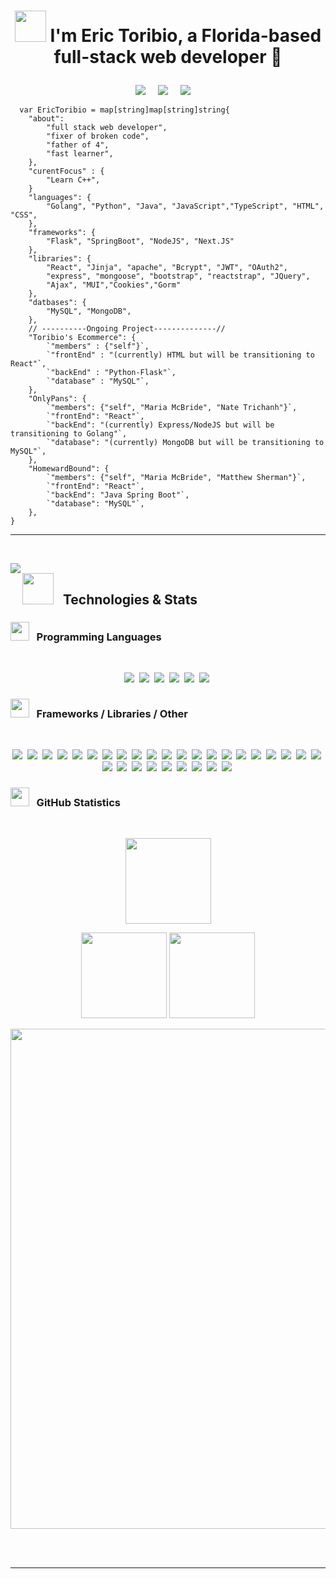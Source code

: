 <!-- Header -->
<!-- <img src="https://media-exp1.licdn.com/dms/image/C4E16AQHSM7QLqEyBtw/profile-displaybackgroundimage-shrink_350_1400/0/1636316961895?e=1652918400&v=beta&t=si59sUHvq0t5e3xTU9g69v_Or4x78b_NwXGCtTwl8HQ"/> -->

# <p align="center"><img src="https://media.giphy.com/media/K3kUpFhGsRhw93MQdq/giphy.gif" width="50"> I'm Eric Toribio, a Florida-based full-stack web developer 👾

</p>

<!-- Badges -->
<p align="center">
  <a href="mailto:erictoribio2010@gmail.com"><img src="https://img.shields.io/badge/gmail-%23D14836.svg?&style=for-the-badge&logo=gmail&logoColor=white" /></a>&nbsp;&nbsp;&nbsp;&nbsp;
  <a href="https://www.linkedin.com/in/erictoribio/"><img src="https://img.shields.io/badge/linkedin-%230077B5.svg?&style=for-the-badge&logo=linkedin&logoColor=white" /></a>&nbsp;&nbsp;&nbsp;&nbsp;
  <a href="https://www.facebook.com/"><img src="https://img.shields.io/badge/facebook-%233B5998.svg?&style=for-the-badge&logo=facebook&logoColor=white" /></a>&nbsp;&nbsp;&nbsp;&nbsp;
</p>
 <!-- <p align="center">
   <img src="https://badges.pufler.dev/repos/erictoribio"/>
   <img src="https://badges.pufler.dev/commits/monthly/erictoribio" />
  </p> -->

```Golang
  var EricToribio = map[string]map[string]string{
    "about": 
        "full stack web developer",
        "fixer of broken code",
        "father of 4",
        "fast learner",
    },
    "curentFocus" : {
        "Learn C++",
    }
    "languages": {
        "Golang", "Python", "Java", "JavaScript","TypeScript", "HTML", "CSS",
    },
    "frameworks": {
        "Flask", "SpringBoot", "NodeJS", "Next.JS"
    },
    "libraries": {
        "React", "Jinja", "apache", "Bcrypt", "JWT", "OAuth2",
        "express", "mongoose", "bootstrap", "reactstrap", "JQuery",
        "Ajax", "MUI","Cookies","Gorm"
    },
    "datbases": {
        "MySQL", "MongoDB",
    },
    // ----------Ongoing Project--------------//
    "Toribio's Ecommerce": {
        `"members" : {"self"}`,
        `"frontEnd" : "(currently) HTML but will be transitioning to React"`,
        `"backEnd" : "Python-Flask"`,
        `"database" : "MySQL"`,
    },
    "OnlyPans": {
        `"members": {"self", "Maria McBride", "Nate Trichanh"}`,
        `"frontEnd": "React"`,
        `"backEnd": "(currently) Express/NodeJS but will be transitioning to Golang"`,
        `"database": "(currently) MongoDB but will be transitioning to MySQL"`,
    },
    "HomewardBound": {
        `"members": {"self", "Maria McBride", "Matthew Sherman"}`,
        `"frontEnd": "React"`,
        `"backEnd": "Java Spring Boot"`,
        `"database": "MySQL"`,
    },
}
```

<hr/>

&nbsp;

<p>
  <img src="https://media.giphy.com/media/bz5QIAFDTzOdcE7uBy/giphy.gif" width="" align="left">

## <img src="https://media.giphy.com/media/giRcQYp5WVaJfBT7z8/giphy.gif" width="50"/>&nbsp;&nbsp; Technologies & Stats 
  
### <strong><img src="https://media.giphy.com/media/1ynCEtlgMPAeNAqdnu/giphy.gif" width="30"/> &nbsp;&nbsp;Programming Languages</strong>
<br>

  <p align="center">
    <img src="https://img.shields.io/badge/HTML5-E34F26.svg?&style=flat&logo=html5&logoColor=white">&nbsp;
    <img src="https://img.shields.io/badge/CSS3-%231572B6.svg?&style=flat&logo=css3&logoColor=white">&nbsp;
    <img src="https://img.shields.io/badge/JAVASCRIPT-323330.svg?&style=flat&logo=javascript&logoColor=%23F7DF1E">&nbsp;
    <img src="https://img.shields.io/badge/Python-3776AB.svg?&style=flat&logo=python&logoColor=yellow">&nbsp;
    <img src="https://img.shields.io/badge/JAVA-007396.svg?&style=flat&logo=java&logoColor=white">&nbsp;
    <img src="https://img.shields.io/badge/Go-00ADD8.svg?&style=flat&logo=go&logoColor=white">&nbsp;
  </p>
  
  <!-- ![HTML5](https://img.shields.io/badge/HTML5-E34F26.svg?&style=flat&logo=html5&logoColor=white)&nbsp;
  ![CSS3](https://img.shields.io/badge/CSS3-%231572B6.svg?&style=flat&logo=css3&logoColor=white)&nbsp;
  ![JavaScript](https://img.shields.io/badge/JAVASCRIPT-323330.svg?&style=flat&logo=javascript&logoColor=%23F7DF1E)&nbsp;
  ![Python](https://img.shields.io/badge/Python-3776AB.svg?&style=flat&logo=python&logoColor=yellow)&nbsp;
  ![Java](https://img.shields.io/badge/JAVA-007396.svg?&style=flat&logo=java&logoColor=white)&nbsp;
  ![Go](https://img.shields.io/badge/Go-00ADD8.svg?&style=flat&logo=go&logoColor=white)&nbsp; -->

### <strong><img src="https://media.giphy.com/media/LpiVeIRgrqVsZJpM5H/giphy.gif" width="30"/> &nbsp;&nbsp;Frameworks / Libraries / Other</strong>
<br>
  
  <p align="center">
    <img src="https://img.shields.io/badge/JQUERY-0769AD.svg?&style=flat&logo=jquery&logoColor=white">&nbsp;
    <img src="https://img.shields.io/badge/Flask-000000.svg?&style=flat&logo=flask&logoColor=white">&nbsp;
    <img src="https://img.shields.io/badge/Bootstrap-7952B3.svg?&style=flat&logo=bootstrap&logoColor=white">&nbsp;
    <img src="https://img.shields.io/badge/NODEJS-339933.svg?&style=flat&logo=node.js&logoColor=white">&nbsp;
    <img src="https://img.shields.io/badge/Express-000000.svg?&style=flat&logo=express&logoColor=white">&nbsp;
    <img src="https://img.shields.io/badge/npm-CB3837.svg?&style=flat&logo=npm&logoColor=white">&nbsp;
    <img src="https://img.shields.io/badge/React-61DAFB.svg?&style=flat&logo=react&logoColor=white">&nbsp;
    <img src="https://img.shields.io/badge/ReactRouter-CA4245.svg?&style=flat&logo=reactrouter&logoColor=white">&nbsp;
    <img src="https://img.shields.io/badge/MUI-007FFF.svg?&style=flat&logo=mui&logoColor=white">&nbsp;
    <img src="https://img.shields.io/badge/ORACLE-F80000.svg?&style=flat&logo=oracle&logoColor=white">&nbsp;
    <img src="https://img.shields.io/badge/SPRING-6DB33F.svg?&style=flat&logo=spring&logoColor=white">&nbsp;
    <img src="https://img.shields.io/badge/SpringBoot-6DB33F.svg?&style=flat&logo=springboot&logoColor=white">&nbsp;
    <img src="https://img.shields.io/badge/SpringSecurity-6DB33F.svg?&style=flat&logo=springsecurity&logoColor=white">&nbsp;
    <img src="https://img.shields.io/badge/ECLIPSE-2C2255.svg?&style=flat&logo=eclipse">&nbsp;
    <img src="https://img.shields.io/badge/MAVEN-C71A36.svg?&style=flat&logo=apache-maven">&nbsp;
    <img src="https://img.shields.io/badge/GRADLE-02303A.svg?&style=flat&logo=gradle">&nbsp;
    <img src="https://img.shields.io/badge/ApacheTomcat-F8DC75.svg?&style=flat&logo=apachetomcat&logoColor=black">&nbsp;
    <img src="https://img.shields.io/badge/JSP-323330.svg?&style=flat&logo=eclipse&logoColor=white">&nbsp;
    <img src="https://img.shields.io/badge/MySQL-4479A1.svg?&style=flat&logo=mysql&logoColor=white">&nbsp;
    <img src="https://img.shields.io/badge/MONGODB-47A248.svg?&style=flat&logo=mongodb&logoColor=white">&nbsp;
    <img src="https://img.shields.io/badge/MVC-888888.svg?&style=flat&logoColor=white">&nbsp;
    <img src="https://img.shields.io/badge/GIT-%23F05033.svg?&style=flat&logo=git&logoColor=white">&nbsp;
    <img src="https://img.shields.io/badge/GITHUB-%23121011.svg?&style=flat&logo=github&logoColor=white">&nbsp;
    <img src="https://img.shields.io/badge/GITLAB-%23181717.svg?&style=flat&logo=gitlab&logoColor=white">&nbsp;
    <img src="https://img.shields.io/badge/REST-02569B.svg?&style=flat&logo=rest&logoColor=white">&nbsp;
    <img src="https://img.shields.io/badge/Gunicorn-499848.svg?&style=flat&logo=gunicorn&logoColor=white">&nbsp;
    <img src="https://img.shields.io/badge/NGINX-269539.svg?&style=flat&logo=nginx&logoColor=white">&nbsp;
    <img src="https://img.shields.io/badge/AMAZON%20AWS-232F3E.svg?&style=flat&logo=amazon-aws&logoColor=white">&nbsp;
    <img src="https://img.shields.io/badge/VSCODE-007ACC.svg?&style=flat&logo=visual-studio-code">&nbsp;
    <img src="https://img.shields.io/badge/LINUX-FCC624?style=flat-square&logo=linux&logoColor=black">&nbsp;
  </p>

  <!-- ![JQuery](https://img.shields.io/badge/JQUERY-0769AD.svg?&style=flat&logo=jquery&logoColor=white)&nbsp;
  ![Flask](https://img.shields.io/badge/Flask-000000.svg?&style=flat&logo=flask&logoColor=white)&nbsp;
  ![Bootstrap](https://img.shields.io/badge/Bootstrap-7952B3.svg?&style=flat&logo=bootstrap&logoColor=white)&nbsp;
  ![NodeJS](https://img.shields.io/badge/NODEJS-339933.svg?&style=flat&logo=node.js&logoColor=white)&nbsp;
  ![Express](https://img.shields.io/badge/Express-000000.svg?&style=flat&logo=express&logoColor=white)&nbsp;
  ![npm](https://img.shields.io/badge/npm-CB3837.svg?&style=flat&logo=npm&logoColor=white)&nbsp;
  ![React](https://img.shields.io/badge/React-61DAFB.svg?&style=flat&logo=react&logoColor=white)&nbsp;
  ![React Router](https://img.shields.io/badge/ReactRouter-CA4245.svg?&style=flat&logo=reactrouter&logoColor=white)&nbsp;
  ![MUI](https://img.shields.io/badge/MUI-007FFF.svg?&style=flat&logo=mui&logoColor=white)&nbsp;
  ![Oracle](https://img.shields.io/badge/ORACLE-F80000.svg?&style=flat&logo=oracle&logoColor=white)&nbsp;
  ![Spring](https://img.shields.io/badge/SPRING-6DB33F.svg?&style=flat&logo=spring&logoColor=white)&nbsp;
  ![Spring Boot](https://img.shields.io/badge/SpringBoot-6DB33F.svg?&style=flat&logo=springboot&logoColor=white)&nbsp;
  ![Spring Security](https://img.shields.io/badge/SpringSecurity-6DB33F.svg?&style=flat&logo=springsecurity&logoColor=white)&nbsp;
  ![Eclipse](https://img.shields.io/badge/ECLIPSE-2C2255.svg?&style=flat&logo=eclipse)&nbsp;
  ![Maven](https://img.shields.io/badge/MAVEN-C71A36.svg?&style=flat&logo=apache-maven)&nbsp;
  ![Gradle](https://img.shields.io/badge/GRADLE-02303A.svg?&style=flat&logo=gradle)&nbsp;
  ![Apache Tomcat](https://img.shields.io/badge/ApacheTomcat-F8DC75.svg?&style=flat&logo=apachetomcat&logoColor=black)&nbsp;
  ![JSP](https://img.shields.io/badge/JSP-323330.svg?&style=flat&logo=eclipse&logoColor=white)&nbsp;
  ![MySQL](https://img.shields.io/badge/MySQL-4479A1.svg?&style=flat&logo=mysql&logoColor=white)&nbsp;
  ![MongoDB](https://img.shields.io/badge/MONGODB-47A248.svg?&style=flat&logo=mongodb&logoColor=white)&nbsp;
  ![MVC Architecture](https://img.shields.io/badge/MVC-888888.svg?&style=flat&logoColor=white)&nbsp;
  ![Git](https://img.shields.io/badge/GIT-%23F05033.svg?&style=flat&logo=git&logoColor=white)&nbsp;
  ![GitHub](https://img.shields.io/badge/GITHUB-%23121011.svg?&style=flat&logo=github&logoColor=white)&nbsp;
  ![GitLab](https://img.shields.io/badge/GITLAB-%23181717.svg?&style=flat&logo=gitlab&logoColor=white)&nbsp;
  ![REST API](https://img.shields.io/badge/REST-02569B.svg?&style=flat&logo=rest&logoColor=white)&nbsp;
  ![Gunicorn](https://img.shields.io/badge/Gunicorn-499848.svg?&style=flat&logo=gunicorn&logoColor=white)&nbsp;
  ![Nginx](https://img.shields.io/badge/NGINX-269539.svg?&style=flat&logo=nginx&logoColor=white)&nbsp;
  ![AWS](https://img.shields.io/badge/AMAZON%20AWS-232F3E.svg?&style=flat&logo=amazon-aws&logoColor=white)&nbsp;
  ![VSCode](https://img.shields.io/badge/VSCODE-007ACC.svg?&style=flat&logo=visual-studio-code)&nbsp;
  ![LINUX](https://img.shields.io/badge/LINUX-FCC624?style=flat-square&logo=linux&logoColor=black)&nbsp; -->
  
### <strong><img src="https://media.giphy.com/media/U2LqsKYUCXCZp5u2jP/giphy.gif" width="30"/> &nbsp;&nbsp;GitHub Statistics</strong>
  <br>
  <p align="center">
    <img height="137px" src="https://github-readme-streak-stats.herokuapp.com/?user=erictoribio&hide_border=true&theme=dracula" />
  </p>
  <p align="center">
    <img height="137px" src="https://github-readme-stats.vercel.app/api?username=erictoribio&hide_title=true&hide_border=true&show_icons=true&include_all_commits=true&count_private=true&line_height=21&theme=dracula" /> <img height="137px" src="https://github-readme-stats.vercel.app/api/top-langs/?username=erictoribio&hide=html&hide_title=true&hide_border=true&layout=compact&langs_count=8&theme=dracula" />
      </p>
  <p align="center">
    <img src="https://activity-graph.herokuapp.com/graph?username=erictoribio&theme=dracula" width="800">
  </p>
  
  <br>
  &nbsp;

  <hr/>
</p>
